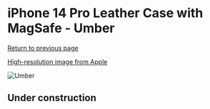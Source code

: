 # iPhone 14 Pro Leather Case with MagSafe - Umber

[Return to previous page](/iphone_14)

[High-resolution image from Apple](https://store.storeimages.cdn-apple.com/8756/as-images.apple.com/is/MPPK3?wid=4500&hei=4500&fmt=png)

<div style="width: 512px"><img src="/almost_uncompressed/MPPK3.webp" alt="Umber"></div>

## Under construction
